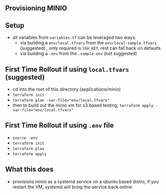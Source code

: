 ## Provisioning MINIO

## Setup
- all variables from `variables.tf` can be leveraged two ways:
    - via building a `env/local.tfvars` from the `env/local-sample.tfvars` (suggested)  , only required is `SSH_KEY`, rest can fall back on defaults
    - via building a `.env` from the `.sample-env` (not suggested)

## First Time Rollout if using `local.tfvars` (suggested)
- cd into the root of this directory (applications/minio)
- `terraform init`
- `terraform plan -var-file="env/local.tfvars"`
- then to build out the minio vm for s3 based testing, `terraform apply -var-file="env/local.tfvars"`

## First Time Rollout if using `.env` file
- `source .env`
- `terraform init`
- `terraform plan`
- `terraform apply`

## What this does
- provisions minio as a systemd service on a ubuntu based distro, if you restart the VM, systemd will bring the service back online
